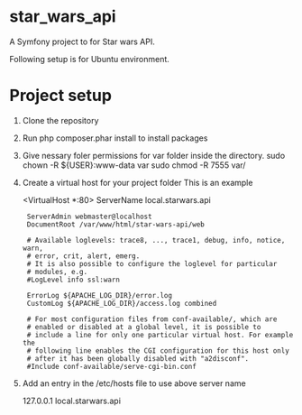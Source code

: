 star_wars_api
=============

A Symfony project to for Star wars API.

Following setup is for Ubuntu environment. 

Project setup
=============
1. Clone the repository
2. Run php composer.phar install to install packages
3. Give nessary foler permissions for var folder inside the directory. 
    sudo chown -R ${USER}:www-data var
    sudo chmod -R 7555 var/
4. Create a virtual host for your project folder
    This is an example 

    
    <VirtualHost *:80>
        ServerName local.starwars.api

        ServerAdmin webmaster@localhost
        DocumentRoot /var/www/html/star-wars-api/web

        # Available loglevels: trace8, ..., trace1, debug, info, notice, warn,
        # error, crit, alert, emerg.
        # It is also possible to configure the loglevel for particular
        # modules, e.g.
        #LogLevel info ssl:warn

        ErrorLog ${APACHE_LOG_DIR}/error.log
        CustomLog ${APACHE_LOG_DIR}/access.log combined

        # For most configuration files from conf-available/, which are
        # enabled or disabled at a global level, it is possible to
        # include a line for only one particular virtual host. For example the
        # following line enables the CGI configuration for this host only
        # after it has been globally disabled with "a2disconf".
        #Include conf-available/serve-cgi-bin.conf
    </VirtualHost>

5. Add an entry in the /etc/hosts file to use above server name
    
    127.0.0.1 local.starwars.api

